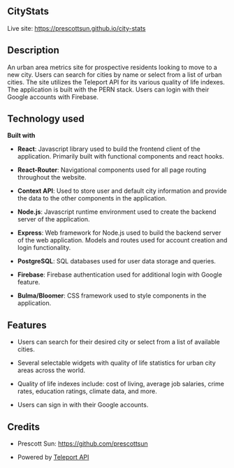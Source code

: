 ## CityStats

Live site: <https://prescottsun.github.io/city-stats>

## Description

An urban area metrics site for prospective residents looking to move to a new city. Users can search for cities by name or select from a list of urban cities. The site utilizes the Teleport API for its various quality of life indexes. The application is built with the PERN stack. Users can login with their Google accounts with Firebase.

## Technology used

<b>Built with</b>

- <b>React</b>: Javascript library used to build the frontend client of the application. Primarily built with functional components and react hooks.

- <b>React-Router</b>: Navigational components used for all page routing throughout the website.

- <b>Context API</b>: Used to store user and default city information and provide the data to the other components in the application.

- <b>Node.js</b>: Javascript runtime environment used to create the backend server of the application.

- <b>Express</b>: Web framework for Node.js used to build the backend server of the web application. Models and routes used for account creation and login functionality.

- <b>PostgreSQL</b>: SQL databases used for user data storage and queries.

- <b>Firebase</b>: Firebase authentication used for additional login with Google feature.

- <b>Bulma/Bloomer</b>: CSS framework used to style components in the application.

## Features

- Users can search for their desired city or select from a list of available cities.

- Several selectable widgets with quality of life statistics for urban city areas across the world.

- Quality of life indexes include: cost of living, average job salaries, crime rates, education ratings, climate data, and more.

- Users can sign in with their Google accounts.

## Credits

- Prescott Sun: https://github.com/prescottsun

- Powered by [Teleport API](https://developers.teleport.org/api/)
